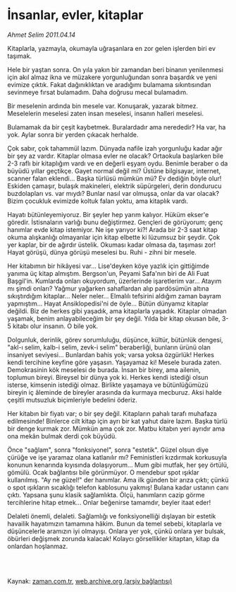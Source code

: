 # İnsanlar, evler, kitaplar

*Ahmet Selim 2011.04.14*

<td class="columnist-detail">
<p>Kitaplarla, yazmayla, okumayla uğraşanlara en zor gelen işlerden biri ev taşımak.</p>
<p>
<div id="haberMetinDiv">
<p>Hele bir yaştan sonra. On yıla yakın bir zamandan beri binanın yenilenmesi için akıl almaz ikna ve müzakere yorgunluğundan sonra başardık ve yeni evimize çıktık. Fakat dağınıklıktan ve aradığımı bulamama sıkıntısından sevinmeye fırsat bulamadım. Daha doğrusu mecal bulamadım.
<p>Bir meselenin ardında bin mesele var. Konuşarak, yazarak bitmez. Meselelerin meselesi zaten insan meselesi, insanın halleri meselesi.
<p>Bulamamak da bir çeşit kaybetmek. Buralardadır ama nerededir? Ha var, ha yok. Aylar sonra bir yerden çıkacak herhalde. 
<p>Çok sabır, çok tahammül lazım. Dünyada nafile izah yorgunluğu kadar ağır bir şey az vardır. Kitaplar olmasa evler ne olacak? Ortaokula başlarken bile 2-3 raflı bir kitaplığım vardı ve en değerli eşyam oydu. Benimle beraber o da büyüdü yıllar geçtikçe. Gayet normal değil mi? Üstüne bilgisayar, internet, scanner falan eklendi... Başka türlüsü mümkün mü? Ev dediğin böyle olur! Eskiden çamaşır, bulaşık makineleri, elektrik süpürgeleri, derin dondurucu buzdolapları vs. var mıydı? Bunlar nasıl var olmuşsa, onlar da var olacak? Bizim çocukluk evimizde koltuk falan yoktu, ama kitaplık vardı.
<p>Hayatı bütünleyemiyoruz. Bir şeyler hep yarım kalıyor. Hüküm ekser'e göredir. İstisnaların varlığı bunu değiştirmez. Gençleri de görüyorum; genç hanımlar evde kitap istemiyor. Ne işe yarıyor ki?! Arada bir 2-3 saat kitap okuma alışkanlığı olmayanlar için kitap elbette ki lüzumsuz bir şeydir. Çok yer kaplar, bir de ağırdır üstelik. Okuması kadar olmasa da, taşıması zor! Hayat görüşü, dünya görüşü meselesi bu. Ruhi - zihni bir mesele.
<p>Her kitabımın bir hikâyesi var... Lise'deyken köye yazlık için gittiğimde yanıma üç kitap almıştım. Bergson'un, Peyami Safa'nın biri de Ali Fuat Başgil'in. Kumlarda onları okuyordum, üzerlerinde işaretlerim var... Atayım mı şimdi onları? Yağmur yağarken sahaflardan alıp pardösümün altına sıkıştırdığım kitaplar... Neler neler... Elmalılı tefsirini aldığım zaman bayram yapmıştım... Hayat Ansiklopedisi'ni de öyle... Bütün dünyamız kitaplar değildi. Biz de herkes gibi yaşadık, ama kitaplarla yaşadık. Kitaplar olmadan yaşamak, benim anlayabileceğim bir şey değil. Yılda bir kitap okusan bile, 3-5 kitabı olur insanın. O bile yok.
<p>Dolgunluk, derinlik, görev sorumluluğu, düşünce, kültür, bütünlük dengesi, "akl-ı selim, kalb-i selim, zevk-i selim" beraberliği, bunların ürünü olan insaniyet seviyesi... Bunlardan bahis yok; varsa yoksa özgürlük! Herkes kendi tercihine keyfine göre yaşasın. Yaşayamaz ki! Mesele burada zaten. Demokrasinin kök meselesi de burada. İnsan bir birey, ama ailenin, toplumun bireyi. Bireysel bir dünya yok ki. Herkes kendi istediği olsun isterse, kimsenin istediği olmaz. Birlikte yaşamaya ve bütünlüğümüzü bireyin iç âleminde de bireyler arasında da kurmaya mecburuz. Aksi halde çeşitli mutsuzluk biçimleriyle bedelini öderiz.
<p>Her kitabın bir fiyatı var; o bir şey değil. Kitapların pahalı tarafı muhafaza edilmesinde! Binlerce cilt kitap için ayrı bir kat yahut daire lazım. Başka türlü bir denge kurmak zor. Mümkün ama çok zor. Matbu kitabın yeri ayrıdır ama ona mekân bulmak derdi çok büyüdü.
<p>Önce "sağlam", sonra "fonksiyonel", sonra "estetik". Güzel olsun diye çürüğe ve işe yaramaz olana katlanılır mı? Feministleri kızdırmak korkusuyla konunun kenarında kıyısında dolaşıyorum... Mum gibi mutfak, her şey örtülü, gömülü. Ocak bağlantısı bile görünmüyor. O mendebur spot ışıklar kullanılmış. "Ay ne güzel!" der hanımlar. Ama ilk günden bir arıza çıktı; çünkü o spot ışıkların sıcaklığı telefon kablosunu yakmış! Bulana kadar ustanın canı çıktı. Yapsana şunu klasik sağlamlıkta. Ölçü, hanımların cazip görme tercihlerine hitap etmek... Onlar beğenirse tamamdır, beyler itaat eder!
<p>Delaleti önemli, delaleti. Sağlamlığı ve fonksiyonelliği dışlayan bir estetik havailik hayatımızın tamamına hâkim. Bunun da temel sebebi, kitaplarla ve düşüncelerle aramızın iyi olmayışı. Onlara yer yok, çünkü onlara yer bulsak, öbürleri değişmek zorunda kalacak! Kolaycı görsellikler kitaptan, kitap da onlardan hoşlanmaz. </p></p></p></p></p></p></p></p></p></p></div>
</p>


<p><br>
		 </br></p></td>

Kaynak: [zaman.com.tr](http://zaman.com.tr/yazar.do?yazino=1121148), [web.archive.org (arşiv bağlantısı)](http://web.archive.org/web/20110425010016/http://www.zaman.com.tr:80/yazar.do?yazino=1121148)
